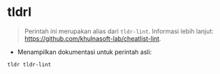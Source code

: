 # tldrl

> Perintah ini merupakan alias dari `tldr-lint`.
> Informasi lebih lanjut: <https://github.com/khulnasoft-lab/cheatlist-lint>.

- Menampilkan dokumentasi untuk perintah asli:

`tldr tldr-lint`
